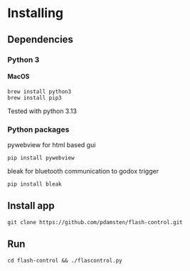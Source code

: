 # Installing
## Dependencies
### Python 3
#### MacOS
    brew install python3
    brew install pip3
    
Tested with python 3.13

### Python packages

pywebview for html based gui

    pip install pywebview

bleak for bluetooth communication to godox trigger

    pip install bleak

## Install app

    git clone https://github.com/pdamsten/flash-control.git

## Run

    cd flash-control && ./flascontrol.py
